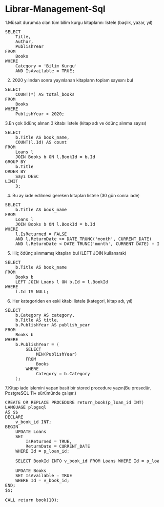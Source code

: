 # Librar-Management-Sql


1.Müsait durumda olan tüm bilim kurgu kitaplarını listele (başlık, yazar, yıl)
<pre lang="md">
SELECT
	Title,
	Author,
	PublishYear
FROM
	Books
WHERE
	Category = 'Bilim Kurgu'
	AND IsAvailable = TRUE;
</pre>
2. 2020 yılından sonra yayınlanan kitapların toplam sayısını bul
<pre lang="md">
SELECT
	COUNT(*) AS total_books
FROM
	Books
WHERE
	PublishYear > 2020;
</pre>
3.En çok ödünç alınan 3 kitabı listele (kitap adı ve ödünç alınma sayısı)
<pre lang="md">
SELECT
	b.Title AS book_name,
	COUNT(l.Id) AS count
FROM
	Loans l
	JOIN Books b ON l.BookId = b.Id
GROUP BY
	b.Title
ORDER BY
	Sayı DESC
LIMIT
	3;
</pre>
4. Bu ay iade edilmesi gereken kitapları listele (30 gün sonra iade)
<pre lang="md">
SELECT
	b.Title AS book_name
FROM
	Loans l
	JOIN Books b ON l.BookId = b.Id
WHERE
	l.IsReturned = FALSE
	AND l.ReturnDate >= DATE_TRUNC('month', CURRENT_DATE)
	AND l.ReturnDate < DATE_TRUNC('month', CURRENT_DATE) + INTERVAL '1 month';
</pre>
5. Hiç ödünç alınmamış kitapları bul (LEFT JOIN kullanarak)
<pre lang="md">
SELECT
	b.Title AS book_name
FROM
	Books b
	LEFT JOIN Loans l ON b.Id = l.BookId
WHERE
	l.Id IS NULL;
</pre>
6. Her kategoriden en eski kitabı listele (kategori, kitap adı, yıl)
<pre lang="md">
SELECT
	b.Category AS category,
	b.Title AS title,
	b.PublishYear AS publish_year
FROM
	Books b
WHERE
	b.PublishYear = (
		SELECT
			MIN(PublishYear)
		FROM
			Books
		WHERE
			Category = b.Category
	);
</pre>
7.Kitap iade işlemini yapan basit bir stored procedure yazın(Bu prosedür, PostgreSQL 11+ sürümünde çalışır.)
<pre lang="md">
CREATE OR REPLACE PROCEDURE return_book(p_loan_id INT)
LANGUAGE plpgsql
AS $$
DECLARE
    v_book_id INT;
BEGIN
    UPDATE Loans
    SET 
        IsReturned = TRUE,
        ReturnDate = CURRENT_DATE
    WHERE Id = p_loan_id;

    SELECT BookId INTO v_book_id FROM Loans WHERE Id = p_loan_id;

    UPDATE Books
    SET IsAvailable = TRUE
    WHERE Id = v_book_id;
END;
$$;

CALL return_book(10);
</pre>
